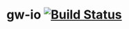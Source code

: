 gw-io [![Build Status](https://travis-ci.org/GraphWalker/gw-core.svg?branch=master)](https://travis-ci.org/GraphWalker/gw-io)
=====

